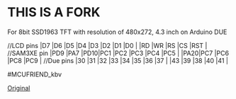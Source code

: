 # THIS IS A FORK
For 8bit SSD1963 TFT with resolution of 480x272, 4.3 inch on Arduino DUE

//LCD pins   |D7  |D6  |D5  |D4  |D3  |D2  |D1  |D0  |  |RD  |WR  |RS  |CS  |RST |
//SAM3XE pin |PD9 |PA7 |PD10|PC1 |PC2 |PC3 |PC4 |PC5 |  |PA20|PC7 |PC6 |PC8 |PC9 |
//Due pins   |30  |31  |32  |33  |34  |35  |36  |37  |  |43  |39  |38  |40  |41  |

#MCUFRIEND_kbv 


[Original](https://github.com/prenticedavid/MCUFRIEND_kbv)
